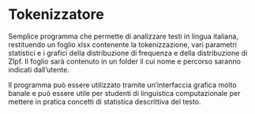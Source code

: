 # Tokenizzatore

Semplice programma che permette di analizzare testi in lingua italiana, restituendo un foglio xlsx contenente la tokenizzazione, vari parametri statistici e i grafici della distribuzione di frequenza e della distribuzione di ZIpf. Il foglio sarà contenuto in un folder il cui nome e percorso saranno indicati dall’utente.

Il programma può essere utilizzato tramite un’interfaccia grafica molto banale e può essere utile per studenti di linguistica computazionale per mettere in pratica concetti di statistica descrittiva del testo.
